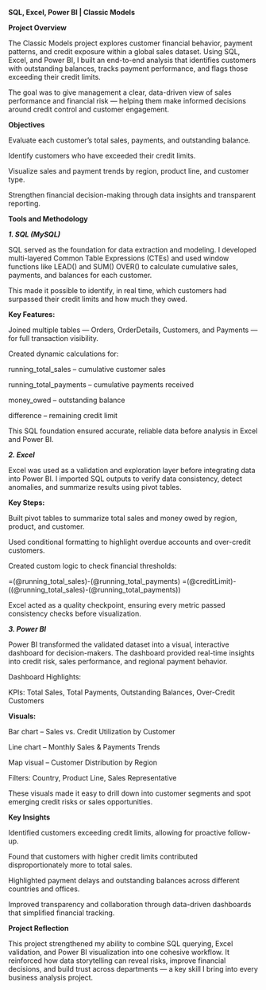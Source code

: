 **SQL, Excel, Power BI | Classic Models**

**Project Overview**

The Classic Models project explores customer financial behavior, payment patterns, and credit exposure within a global sales dataset.
Using SQL, Excel, and Power BI, I built an end-to-end analysis that identifies customers with outstanding balances, tracks payment performance, and flags those exceeding their credit limits.

The goal was to give management a clear, data-driven view of sales performance and financial risk — helping them make informed decisions around credit control and customer engagement.

**Objectives**

Evaluate each customer’s total sales, payments, and outstanding balance.

Identify customers who have exceeded their credit limits.

Visualize sales and payment trends by region, product line, and customer type.

Strengthen financial decision-making through data insights and transparent reporting.

**Tools and Methodology**

***1. SQL (MySQL)***

SQL served as the foundation for data extraction and modeling.
I developed multi-layered Common Table Expressions (CTEs) and used window functions like LEAD() and SUM() OVER() to calculate cumulative sales, payments, and balances for each customer.

This made it possible to identify, in real time, which customers had surpassed their credit limits and how much they owed.

**Key Features:**

Joined multiple tables — Orders, OrderDetails, Customers, and Payments — for full transaction visibility.

Created dynamic calculations for:

running_total_sales – cumulative customer sales

running_total_payments – cumulative payments received

money_owed – outstanding balance

difference – remaining credit limit

This SQL foundation ensured accurate, reliable data before analysis in Excel and Power BI.

***2. Excel***

Excel was used as a validation and exploration layer before integrating data into Power BI.
I imported SQL outputs to verify data consistency, detect anomalies, and summarize results using pivot tables.

**Key Steps:**

Built pivot tables to summarize total sales and money owed by region, product, and customer.

Used conditional formatting to highlight overdue accounts and over-credit customers.

Created custom logic to check financial thresholds:

=(@running_total_sales)-(@running_total_payments)
=(@creditLimit)-((@running_total_sales)-(@running_total_payments))


Excel acted as a quality checkpoint, ensuring every metric passed consistency checks before visualization.

***3. Power BI***

Power BI transformed the validated dataset into a visual, interactive dashboard for decision-makers.
The dashboard provided real-time insights into credit risk, sales performance, and regional payment behavior.

Dashboard Highlights:

KPIs: Total Sales, Total Payments, Outstanding Balances, Over-Credit Customers

**Visuals:**

Bar chart – Sales vs. Credit Utilization by Customer

Line chart – Monthly Sales & Payments Trends

Map visual – Customer Distribution by Region

Filters: Country, Product Line, Sales Representative

These visuals made it easy to drill down into customer segments and spot emerging credit risks or sales opportunities.

**Key Insights**

Identified customers exceeding credit limits, allowing for proactive follow-up.

Found that customers with higher credit limits contributed disproportionately more to total sales.

Highlighted payment delays and outstanding balances across different countries and offices.

Improved transparency and collaboration through data-driven dashboards that simplified financial tracking.

**Project Reflection**

This project strengthened my ability to combine SQL querying, Excel validation, and Power BI visualization into one cohesive workflow.
It reinforced how data storytelling can reveal risks, improve financial decisions, and build trust across departments — a key skill I bring into every business analysis project.
